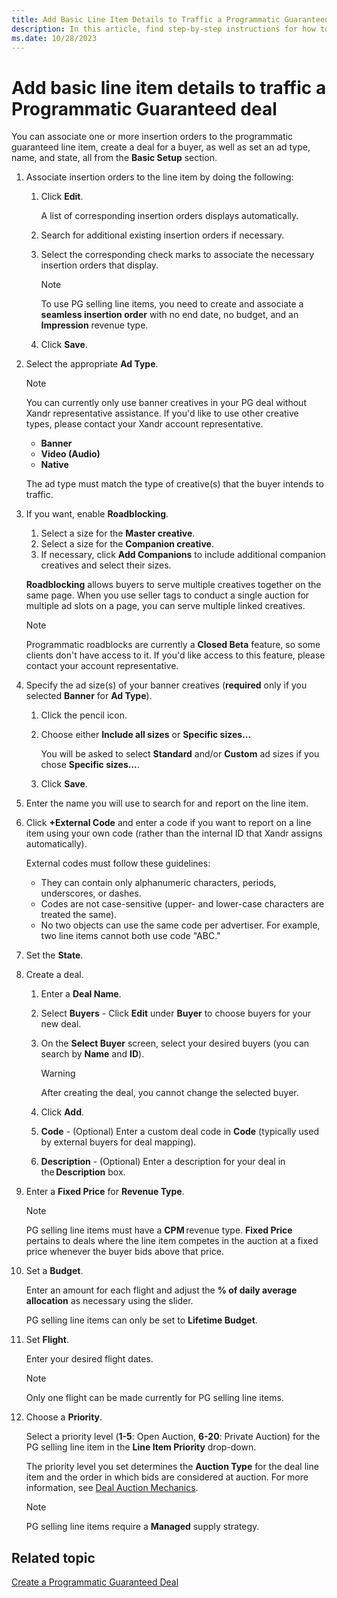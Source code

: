 ```yaml
---
title: Add Basic Line Item Details to Traffic a Programmatic Guaranteed Deal
description: In this article, find step-by-step instructions for how to add basic line item details to a Programmatic Guaranteed deal
ms.date: 10/28/2023
---
```


# Add basic line item details to traffic a Programmatic Guaranteed deal

You can associate one or more insertion orders to the programmatic guaranteed line item, create a deal for a buyer, as well as set an ad type, name, and state, all from the **Basic Setup** section.

1. Associate insertion orders to the line item by doing the following:
    1. Click **Edit**.

        A list of corresponding insertion orders displays automatically.

    1. Search for additional existing insertion orders if necessary.
    1. Select the corresponding check marks to associate the necessary insertion orders that display.

        > [!NOTE]
        > To use PG selling line items, you need to create and associate a **seamless insertion order** with no end date, no budget, and an **Impression** revenue type.

    1. Click **Save**.

1. Select the appropriate **Ad Type**.

    > [!NOTE]
    > You can currently only use banner creatives in your PG deal without Xandr representative assistance. If you'd like to use other creative types, please contact your Xandr account representative.

    - **Banner**
    - **Video (Audio)**
    - **Native**

    The ad type must match the type of creative(s) that the buyer intends to traffic.

1. If you want, enable **Roadblocking**.
    1. Select a size for the **Master creative**.
    1. Select a size for the **Companion creative**.
    1. If necessary, click **Add Companions** to include additional companion creatives and select their sizes.

    **Roadblocking** allows buyers to serve multiple creatives together on the same page. When you use seller tags to conduct a single auction for multiple ad slots on a page, you can serve multiple linked creatives.

    > [!NOTE]
    > Programmatic roadblocks are currently a **Closed Beta** feature, so some clients don't have access to it. If you'd like access to this feature, please contact your account representative.

1. Specify the ad size(s) of your banner creatives (**required** only if you selected **Banner** for **Ad Type**).
    1. Click the pencil icon.
    1. Choose either **Include all sizes** or **Specific sizes...**

        You will be asked to select **Standard** and/or **Custom** ad sizes if you chose **Specific sizes...**.

    1. Click **Save**.

1. Enter the name you will use to search for and report on the line item.

1. Click **+External Code** and enter a code if you want to report on a line item using your own code (rather than the internal ID that Xandr assigns automatically).

    External codes must follow these guidelines:
    - They can contain only alphanumeric characters, periods, underscores, or dashes.
    - Codes are not case-sensitive (upper- and lower-case characters are treated the same).
    - No two objects can use the same code per advertiser. For example, two line items cannot both use code "ABC."

1. Set the **State**.

1. Create a deal.
    1. Enter a **Deal Name**.
    1. Select **Buyers** - Click **Edit** under **Buyer** to choose buyers for your new deal.
    1. On the **Select Buyer** screen, select your desired buyers (you can search by **Name** and **ID**).

        > [!WARNING]
        > After creating the deal, you cannot change the selected buyer.

    1. Click **Add**.
    1. **Code** - (Optional) Enter a custom deal code in **Code** (typically used by external buyers for deal mapping).
    1. **Description** - (Optional) Enter a description for your deal in the **Description** box.

1. Enter a **Fixed Price** for **Revenue Type**.

    > [!NOTE]
    > PG selling line items must have a **CPM** revenue type. **Fixed Price** pertains to deals where the line item competes in the auction at a fixed price whenever the buyer bids above that price.

1. Set a **Budget**.

    Enter an amount for each flight and adjust the **% of daily average allocation** as necessary using the slider.

    PG selling line items can only be set to **Lifetime Budget**.

1. Set **Flight**.

    Enter your desired flight dates.

    > [!NOTE]
    > Only one flight can be made currently for PG selling line items.

1. Choose a **Priority**.

    Select a priority level (**1-5**: Open Auction, **6-20**: Private Auction) for the PG selling line item in the **Line Item Priority** drop-down.

    The priority level you set determines the **Auction Type** for the deal line item and the order in which bids are considered at auction. For more information, see [Deal Auction Mechanics](deal-auction-mechanics.md).

    > [!NOTE]
    > PG selling line items require a **Managed** supply strategy.

## Related topic

[Create a Programmatic Guaranteed Deal](create-a-programmatic-guaranteed-selling-line-item.md.)
